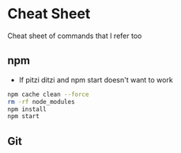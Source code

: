 # Cheat Sheet
Cheat sheet of commands that I refer too

## npm
- If pitzi ditzi and npm start doesn't want to work
```bash
npm cache clean --force
rm -rf node_modules
npm install
npm start
```

## Git
